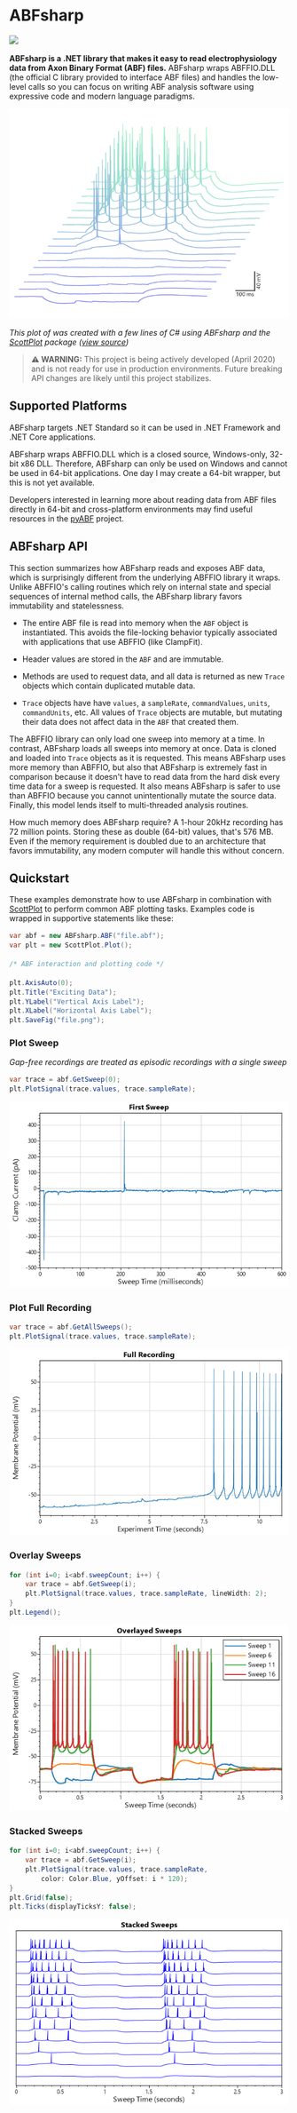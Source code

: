 # ABFsharp
[![](https://img.shields.io/azure-devops/build/swharden/swharden/5?label=Build&logo=azure%20pipelines)](https://dev.azure.com/swharden/swharden/_build/latest?definitionId=5&branchName=master)

**ABFsharp is a .NET library that makes it easy to read electrophysiology data from Axon Binary Format (ABF) files.** ABFsharp wraps ABFFIO.DLL (the official C library provided to interface ABF files) and handles the low-level calls so you can focus on writing ABF analysis software using expressive code and modern language paradigms.

![](dev/graphics/Test_Plot_3D.png)

_This plot of was created with a few lines of C# using ABFsharp and the [ScottPlot](http://swharden.com/scottplot/) package ([view source](https://github.com/swharden/ABFsharp/blob/28526f3551576ea2aec4882f1ffda8c7744656b0/src/ABFsharp.Tests/Plot.cs#L138-L150))_

> **⚠️ WARNING:** This project is being actively developed (April 2020) and is not ready for use in production environments. Future breaking API changes are likely until this project stabilizes.

## Supported Platforms

ABFsharp targets .NET Standard so it can be used in .NET Framework and .NET Core applications.

ABFsharp wraps ABFFIO.DLL which is a closed source, Windows-only, 32-bit x86 DLL. Therefore, ABFsharp can only be used on Windows and cannot be used in 64-bit applications. One day I may create a 64-bit wrapper, but this is not yet available.

Developers interested in learning more about reading data from ABF files directly in 64-bit and cross-platform environments may find useful resources in the [pyABF](https://github.com/swharden/pyABF) project.

## ABFsharp API

This section summarizes how ABFsharp reads and exposes ABF data, which is surprisingly different from the underlying ABFFIO library it wraps. Unlike ABFFIO's calling routines which rely on internal state and special sequences of internal method calls, the ABFsharp library favors immutability and statelessness.

* The entire ABF file is read into memory when the `ABF` object is instantiated. This avoids the file-locking behavior typically associated with applications that use ABFFIO (like ClampFit).

* Header values are stored in the `ABF` and are immutable.

* Methods are used to request data, and all data is returned as new `Trace` objects which contain duplicated mutable data.

* `Trace` objects have have `values`, a `sampleRate`, `commandValues`, `units`, `commandUnits`, etc. All values of `Trace` objects are mutable, but mutating their data does not affect data in the `ABF` that created them.

The ABFFIO library can only load one sweep into memory at a time. In contrast, ABFsharp loads all sweeps into memory at once. Data is cloned and loaded into `Trace` objects as it is requested. This means ABFsharp uses more memory than ABFFIO, but also that ABFsharp is extremely fast in comparison because it doesn't have to read data from the hard disk every time data for a sweep is requested. It also means ABFsharp is safer to use than ABFFIO because you cannot unintentionally mutate the source data. Finally, this model lends itself to multi-threaded analysis routines.

How much memory does ABFsharp require? A 1-hour 20kHz recording has 72 million points. Storing these as double (64-bit) values, that's 576 MB. Even if the memory requirement is doubled due to an architecture that favors immutability, any modern computer will handle this without concern.

## Quickstart

These examples demonstrate how to use ABFsharp in combination with [ScottPlot](http://swharden.com/scottplot/) to perform common ABF plotting tasks. Examples code is wrapped in supportive statements like these:

```cs
var abf = new ABFsharp.ABF("file.abf");
var plt = new ScottPlot.Plot();

/* ABF interaction and plotting code */

plt.AxisAuto(0);
plt.Title("Exciting Data");
plt.YLabel("Vertical Axis Label");
plt.XLabel("Horizontal Axis Label");
plt.SaveFig("file.png");
```

### Plot Sweep

_Gap-free recordings are treated as episodic recordings with a single sweep_

```cs
var trace = abf.GetSweep(0);
plt.PlotSignal(trace.values, trace.sampleRate);
```

![](dev/graphics/Test_Plot_FirstSweep.png)

### Plot Full Recording

```cs
var trace = abf.GetAllSweeps();
plt.PlotSignal(trace.values, trace.sampleRate);
```

![](dev/graphics/Test_Plot_FullRecording.png)

### Overlay Sweeps
```cs
for (int i=0; i<abf.sweepCount; i++) {
    var trace = abf.GetSweep(i);
    plt.PlotSignal(trace.values, trace.sampleRate, lineWidth: 2);
}
plt.Legend();
```

![](dev/graphics/Test_Plot_Overlay.png)

### Stacked Sweeps
```cs
for (int i=0; i<abf.sweepCount; i++) {
    var trace = abf.GetSweep(i);
    plt.PlotSignal(trace.values, trace.sampleRate,
        color: Color.Blue, yOffset: i * 120);
}
plt.Grid(false);
plt.Ticks(displayTicksY: false);
```

![](dev/graphics/Test_Plot_Stacked.png)